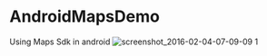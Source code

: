 # AndroidMapsDemo
Using Maps Sdk in android
![screenshot_2016-02-04-07-09-09 1](https://cloud.githubusercontent.com/assets/897731/12806402/6c799f5a-cb0e-11e5-8cad-ae8dc3df8c19.png)

